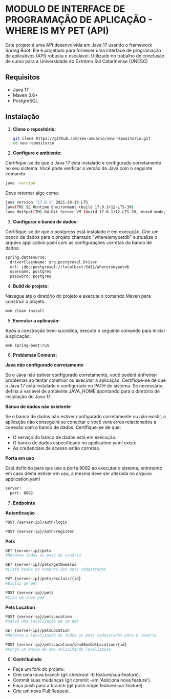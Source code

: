 # MODULO DE INTERFACE DE PROGRAMAÇÃO DE APLICAÇÃO - WHERE IS MY PET (API)

Este projeto é uma API desenvolvida em Java 17 usando o framework Spring Boot. Ele é projetado para fornecer uma interface de programação de aplicativos (API) robusta e escalável. Utilizado no trabalho de conclusão de curso para a Universidade do Extremo Sul Catarinense (UNESC)

## Requisitos

- Java 17
- Maven 3.6+
- PostgreSQL

## Instalação

1. **Clone o repositório:**

   ```bash
   git clone https://github.com/seu-usuario/seu-repositorio.git
   cd seu-repositorio
   ```
2. **Configure o ambiente:**

Certifique-se de que o Java 17 está instalado e configurado corretamente no seu sistema. Você pode verificar a versão do Java com o seguinte comando:

   ```bash
   java -version
  ```

Deve retornar algo como:
  ```bash
  java version "17.0.1" 2021-10-19 LTS
  Java(TM) SE Runtime Environment (build 17.0.1+12-LTS-39)
  Java HotSpot(TM) 64-Bit Server VM (build 17.0.1+12-LTS-39, mixed mode, sharing)
  ```
3. **Configurar o banco de dados:**

Certifique-se de que o postgress está instalado e em execução. Crie um banco de dados para o projeto chamado "whereismypetdb" e atualize o arquivo application.yaml com as configurações corretas do banco de dados.
```bash
spring.datasource:
  driverClassName: org.postgresql.Driver
  url: jdbc:postgresql://localhost:5432/whereismypetdb
  username: postgres
  password: postgres
```

4. **Build do projeto:**

Navegue até o diretório do projeto e execute o comando Maven para construir o projeto:

```bash
mvn clean install
```

5. **Executar a aplicação:**

Após a construção bem-sucedida, execute o seguinte comando para iniciar a aplicação:

```
mvn spring-boot:run
```


6. **Problemas Comuns:**

**Java não configurado corretamente**

Se o Java não estiver configurado corretamente, você poderá enfrentar problemas ao tentar construir ou executar a aplicação. Certifique-se de que o Java 17 está instalado e configurado no PATH do sistema. Se necessário, defina a variável de ambiente JAVA_HOME apontando para o diretório de instalação do Java 17.

**Banco de dados não existente**

Se o banco de dados não estiver configurado corretamente ou não existir, a aplicação não conseguirá se conectar e você verá erros relacionados à conexão com o banco de dados. Certifique-se de que:

- O serviço do banco de dados está em execução.
- O banco de dados especificado no application.yaml existe.
- As credenciais de acesso estão corretas.

**Porta em uso**

Está definido para que use a porta 8082 ao executar o sistema, entretanto em caso desta estiver em uso, a mesma deve ser alterada no arquivo application.yaml

```bash
server:
  port: 8082
```

7. **Endpoints**

**Autenticação**

```bash
POST {server-ip}/auth/login

POST {server-ip}/auth/register
```

**Pets**

```bash
GET {server-ip}/pets
#Retorna todos os pets do usuário

GET {server-ip}/pets/getNumeros
#Lista todos os números dos pets cadastrados

PUT {server-ip}/pets/excluir/{id}
#Exclui um pet

POST {server-ip}/pets
#Cria um novo ped
```

**Pets Location**

```bash
POST {server-ip}/petsLocation
#Salva uma localização de um pet

GET {server-ip}/petsLocation
#Retorna a localização de todos os pets cadastrados para o usuário

POST {server-ip}/petsLocation/sendSmsGetLocation/{id}
#Força um envio de SMS solicitando localização

```

8. **Contribuindo**
   
- Faça um fork do projeto.
- Crie uma nova branch (git checkout -b feature/sua-feature).
- Commit suas mudanças (git commit -am 'Adiciona nova feature').
- Faça push para a branch (git push origin feature/sua-feature).
- Crie um novo Pull Request.
